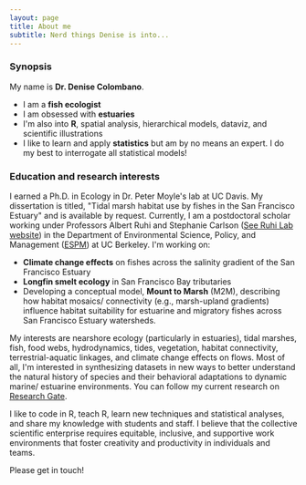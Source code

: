 ```yaml
---
layout: page
title: About me
subtitle: Nerd things Denise is into...
---
```


### Synopsis

My name is **Dr. Denise Colombano**. 

- I am a **fish ecologist**
- I am obsessed with **estuaries**
- I'm also into **R**, spatial analysis, hierarchical models, dataviz, and scientific illustrations
- I like to learn and apply **statistics** but am by no means an expert. I do my best to interrogate all statistical models!


### Education and research interests

I earned a Ph.D. in Ecology in Dr. Peter Moyle's lab at UC Davis. My dissertation is titled, "Tidal marsh habitat use by fishes in the San Francisco Estuary" and is available by request. Currently, I am a postdoctoral scholar working under Professors Albert Ruhi and Stephanie Carlson ([See Ruhi Lab website](https://nature.berkeley.edu/ruhilab/lab-members/denise-colombano/)) in the Department of Environmental Science, Policy, and Management ([ESPM](https://ourenvironment.berkeley.edu/)) at UC Berkeley. I'm working on:

- **Climate change effects** on fishes across the salinity gradient of the San Francisco Estuary
- **Longfin smelt ecology** in San Francisco Bay tributaries
- Developing a conceptual model, **Mount to Marsh** (M2M), describing how habitat mosaics/ connectivity (e.g., marsh-upland gradients) influence habitat suitability for estuarine and migratory fishes across San Francisco Estuary watersheds.

My interests are nearshore ecology (particularly in estuaries), tidal marshes, fish, food webs, hydrodynamics, tides, vegetation, habitat connectivity, terrestrial-aquatic linkages, and climate change effects on flows. Most of all, I'm interested in synthesizing datasets in new ways to better understand the natural history of species and their behavioral adaptations to dynamic marine/ estuarine environments. You can follow my current research on [Research Gate](https://www.researchgate.net/profile/Denise_Colombano).

I like to code in R, teach R, learn new techniques and statistical analyses, and share my knowledge with students and staff. I believe that the collective scientific enterprise requires equitable, inclusive, and supportive work environments that foster creativity and productivity in individuals and teams.

Please get in touch!
